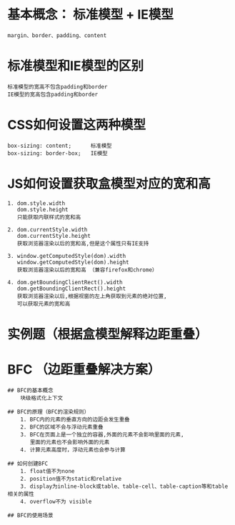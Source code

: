 # 基本概念： 标准模型 + IE模型
    margin、border、padding、content

# 标准模型和IE模型的区别
    标准模型的宽高不包含padding和border
    IE模型的宽高包含padding和border

# CSS如何设置这两种模型
    box-sizing: content;      标准模型
    box-sizing: border-box;   IE模型

# JS如何设置获取盒模型对应的宽和高
    1. dom.style.width
       dom.style.height
       只能获取内联样式的宽和高

    2. dom.currentStyle.width
       dom.currentStyle.height
       获取浏览器渲染以后的宽和高,但是这个属性只有IE支持

    3. window.getComputedStyle(dom).width
       window.getComputedStyle(dom).height
       获取浏览器渲染以后的宽和高 （兼容firefox和chrome）

    4. dom.getBoundingClientRect().width
       dom.getBoundingClientRect().height
       获取浏览器渲染以后,根据视窗的左上角获取到元素的绝对位置,
       可以获取元素的宽和高


# 实例题（根据盒模型解释边距重叠）

# BFC （边距重叠解决方案）
    ## BFC的基本概念
        块级格式化上下文

    ## BFC的原理（BFC的渲染规则）
        1. BFC内的元素的垂直方向的边距会发生重叠
        2. BFC的区域不会与浮动元素重叠
        3. BFC在页面上是一个独立的容器,外面的元素不会影响里面的元素,
           里面的元素也不会影响外面的元素
        4. 计算元素高度时，浮动元素也会参与计算

    ## 如何创建BFC
        1. float值不为none
        2. position值不为static和relative
        3. display为inline-block或table、table-cell、table-caption等和table相关的属性
        4. overflow不为 visible

    ## BFC的使用场景